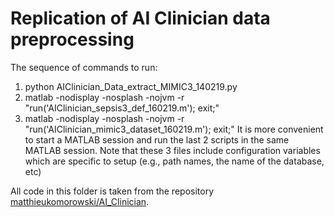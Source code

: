 # Replication of AI Clinician data preprocessing

The sequence of commands to run:
1. python AIClinician_Data_extract_MIMIC3_140219.py
2. matlab -nodisplay -nosplash -nojvm -r "run('AIClinician_sepsis3_def_160219.m'); exit;"
3. matlab -nodisplay -nosplash -nojvm -r "run('AIClinician_mimic3_dataset_160219.m'); exit;"
It is more convenient to start a MATLAB session and run the last 2 scripts in the same MATLAB  session. Note that these 3 files include configuration variables which are specific to setup (e.g., path names, the name of the database, etc)

All code in this folder is taken from the repository [matthieukomorowski/AI_Clinician](https://github.com/matthieukomorowski/AI_Clinician).
